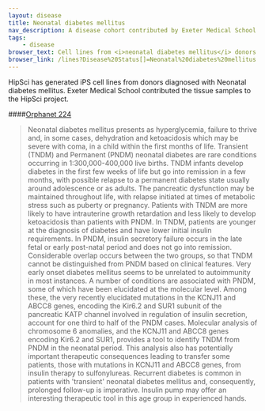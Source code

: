 ```yaml
---
layout: disease
title: Neonatal diabetes mellitus
nav_description: A disease cohort contributed by Exeter Medical School
tags: 
    - disease
browser_text: Cell lines from <i>neonatal diabetes mellitus</i> donors
browser_link: /lines?Disease%20Status[]=Neonatal%20diabetes%20mellitus
---
```


HipSci has generated iPS cell lines from donors diagnosed with Neonatal diabetes mellitus.
Exeter Medical School contributed the tissue samples to the HipSci project.

####[Orphanet 224](http://www.orpha.net/consor/cgi-bin/OC_Exp.php?Lng=GB&Expert=224)
> Neonatal diabetes mellitus presents as hyperglycemia, failure to thrive
> and, in some cases, dehydration and ketoacidosis which may be severe with
> coma, in a child within the first months of life. Transient (TNDM) and
> Permanent (PNDM) neonatal diabetes are rare conditions occurring in
> 1:300,000-400,000 live births. TNDM infants develop diabetes in the first
> few weeks of life but go into remission in a few months, with possible
> relapse to a permanent diabetes state usually around adolescence or as
> adults. The pancreatic dysfunction may be maintained throughout life, with
> relapse initiated at times of metabolic stress such as puberty or
> pregnancy. Patients with TNDM are more likely to have intrauterine growth
> retardation and less likely to develop ketoacidosis than patients with
> PNDM. In TNDM, patients are younger at the diagnosis of diabetes and have
> lower initial insulin requirements. In PNDM, insulin secretory failure
> occurs in the late fetal or early post-natal period and does not go into
> remission. Considerable overlap occurs between the two groups, so that TNDM
> cannot be distinguished from PNDM based on clinical features. Very early
> onset diabetes mellitus seems to be unrelated to autoimmunity in most
> instances. A number of conditions are associated with PNDM, some of which
> have been elucidated at the molecular level. Among these, the very recently
> elucidated mutations in the KCNJ11 and ABCC8 genes, encoding the Kir6.2 and
> SUR1 subunit of the pancreatic KATP channel involved in regulation of
> insulin secretion, account for one third to half of the PNDM cases.
> Molecular analysis of chromosome 6 anomalies, and the KCNJ11 and ABCC8
> genes encoding Kir6.2 and SUR1, provides a tool to identify TNDM from PNDM
> in the neonatal period. This analysis also has potentially important
> therapeutic consequences leading to transfer some patients, those with
> mutations in KCNJ11 and ABCC8 genes, from insulin therapy to sulfonylureas.
> Recurrent diabetes is common in patients with 'transient' neonatal
> diabetes mellitus and, consequently, prolonged follow-up is imperative.
> Insulin pump may offer an interesting therapeutic tool in this age group in
> experienced hands.
